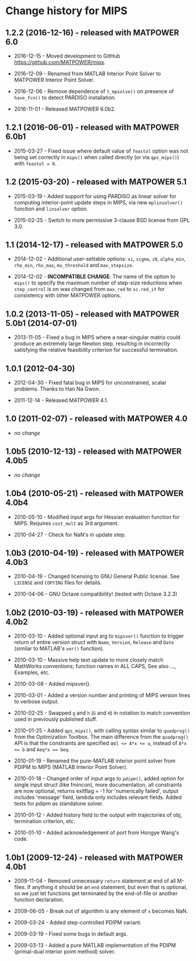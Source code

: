 Change history for MIPS
=======================

1.2.2 (2016-12-16) - released with MATPOWER 6.0
-----------------------------------------------

* 2016-12-15 - Moved development to GitHub <https://github.com/MATPOWER/mips>.

* 2016-12-09 - Renamed from MATLAB Interior Point Solver to MATPOWER Interior
  Point Solver.

* 2016-12-06 - Remove dependence of `t_mpsolve()` on presence of `have_fcn()` to
  detect PARDISO installation.

* 2016-11-01 - Released MATPOWER 6.0b2.


1.2.1 (2016-06-01) - released with MATPOWER 6.0b1
-------------------------------------------------

* 2015-03-27 - Fixed issue where default value of `feastol` option was not being
  set correctly in `mips()` when called directly (or via `qps_mips()`)
  with `feastol = 0`.


1.2 (2015-03-20) - released with MATPOWER 5.1
---------------------------------------------

* 2015-03-19 - Added support for using PARDISO as linear solver for
  computing interior-point update steps in MIPS, via new `mplinsolver()`
  function and `linsolver` option.

* 2015-02-25 - Switch to more permissive 3-clause BSD license from GPL 3.0.


1.1 (2014-12-17) - released with MATPOWER 5.0
---------------------------------------------

* 2014-12-02 - Additional user-settable options: `xi`, `sigma`, `z0`,
  `alpha_min`, `rho_min`, `rho_max`, `mu_threshold` and `max_stepsize`.

* 2014-12-02 - **INCOMPATIBLE CHANGE**: The name of the option to `mips()`
  to specify the maximum number of step-size reductions when `step_control`
  is on was changed from `max_red` to `sc.red_it` for consistency with
  other MATPOWER options.


1.0.2 (2013-11-05) - released with MATPOWER 5.0b1 (2014-07-01)
--------------------------------------------------------------

* 2013-11-05 - Fixed a bug in MIPS where a near-singular matrix could produce
  an extremely large Newton step, resulting in incorrectly satisfying
  the relative feasibility criterion for successful termination.


1.0.1 (2012-04-30)
------------------

* 2012-04-30 - Fixed fatal bug in MIPS for unconstrained, scalar problems.
  Thanks to Han Na Gwon.

* 2011-12-14 - Released MATPOWER 4.1.


1.0 (2011-02-07) - released with MATPOWER 4.0
---------------------------------------------

* _no change_


1.0b5 (2010-12-13) - released with MATPOWER 4.0b5
-------------------------------------------------

* _no change_


1.0b4 (2010-05-21) - released with MATPOWER 4.0b4
-------------------------------------------------

* 2010-05-10 - Modified input args for Hessian evaluation function for MIPS.
  Requires `cost_mult` as 3rd argument.

* 2010-04-27 - Check for NaN's in update step.


1.0b3 (2010-04-19) - released with MATPOWER 4.0b3
-------------------------------------------------

* 2010-04-19 - Changed licensing to GNU General Public license. See
  `LICENSE` and `COPYING` files for details.

* 2010-04-06 - GNU Octave compatibility!  (tested with Octave 3.2.3)


1.0b2 (2010-03-19) - released with MATPOWER 4.0b2
-------------------------------------------------

* 2010-03-10 - Added optional input arg to `mipsver()` function to
  trigger return of entire version struct with `Name`, `Version`,
  `Release` and `Date` (similar to MATLAB's `ver()` function).
* 2010-03-10 - Massive help text update to more closely match MathWorks
  conventions; function names in ALL CAPS, See also ..., Examples, etc.

* 2010-03-08 - Added mipsver().

* 2010-03-01 - Added a version number and printing of MIPS version lines
  to verbose output.

* 2010-02-25 - Swapped `g` and `h` (`G` and `H`) in notation to match
  convention used in previously published stuff.

* 2010-01-25 - Added `qps_mips()`, with calling syntax similar to
  `quadprog()` from the Optimization Toolbox. The main difference
  from the `quadprog()` API is that the constraints are specified
   as`l <= A*x <= u`, instead of `A*x <= b` and `Aeq*x == beq`.

* 2010-01-19 - Renamed the pure-MATLAB interior point solver from PDIPM to
  MIPS (MATLAB Interior Point Solver).

* 2010-01-18 - Changed order of input args to `pdipm()`, added option
  for single input struct (like fmincon), more documentation, all
  constraints are now optional, returns exitflag = -1 for 'numerically
  failed', output includes 'message' field, lambda only includes
  relevant fields. Added tests for pdipm as standalone solver.

* 2010-01-12 - Added history field to the output with trajectories of obj,
  termination criterion, etc.

* 2010-01-10 - Added acknowledgement of port from Hongye Wang's code.


1.0b1 (2009-12-24) - released with MATPOWER 4.0b1
-------------------------------------------------

* 2009-11-04 - Removed unnecessary `return` statement at end of all M-files. If
  anything it should be an `end` statement, but even that is
  optional, so we just let functions get terminated by the
  end-of-file or another function declaration.

* 2009-06-05 - Break out of algorithm is any element of `x` becomes NaN.

* 2009-03-24 - Added step-controlled PDIPM variant.

* 2009-03-19 - Fixed some bugs in default args.

* 2009-03-13 - Added a pure MATLAB implementation of the PDIPM (primal-dual
  interior point method) solver.
